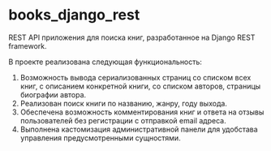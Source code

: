 # books_django_rest

REST API приложения для поиска книг, разработанное на Django REST framework.

В проекте реализована следующая функциональность:

1. Возможность вывода сериализованных страниц со списком всех книг, с описанием конкретной книги, со списком авторов, страницы биографии автора.
2. Реализован поиск книги по названию, жанру, году выхода.
3. Обеспечена возможность комментирования книг и ответа на отзывы пользователей без регистрации с отправкой email адреса.
4. Выполнена кастомизация административной панели для удобстава управления предусмотренными сущностями.
